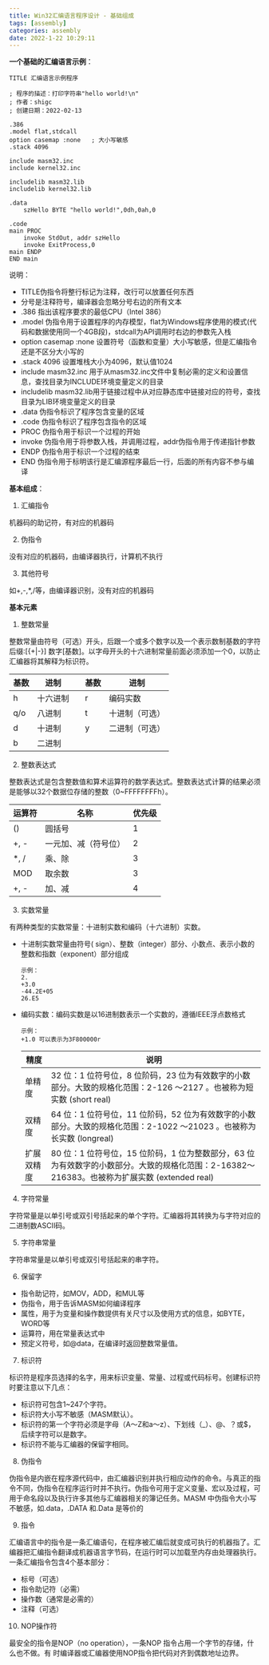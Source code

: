 ```yaml
---
title: Win32汇编语言程序设计 - 基础组成
tags: [assembly]
categories: assembly
date: 2022-1-22 10:29:11
---
```


**一个基础的汇编语言示例**：

```
TITLE 汇编语言示例程序

; 程序的描述：打印字符串"hello world!\n"
; 作者：shigc
; 创建日期：2022-02-13

.386
.model flat,stdcall
option casemap :none   ; 大小写敏感
.stack 4096

include masm32.inc
include kernel32.inc

includelib masm32.lib
includelib kernel32.lib

.data
	szHello BYTE "hello world!",0dh,0ah,0

.code
main PROC
    invoke StdOut, addr szHello 
	invoke ExitProcess,0
main ENDP
END main
```

说明：

* TITLE伪指令将整行标记为注释，改行可以放置任何东西
* 分号是注释符号，编译器会忽略分号右边的所有文本
* .386 指出该程序要求的最低CPU（Intel 386）
* .model 伪指令用于设置程序的内存模型，flat为Windows程序使用的模式(代码和数据使用同一个4GB段)，stdcall为API调用时右边的参数先入栈
* option casemap :none 设置符号（函数和变量）大小写敏感，但是汇编指令还是不区分大小写的
* .stack 4096 设置堆栈大小为4096，默认值1024
* include masm32.inc 用于从masm32.inc文件中复制必需的定义和设置信息，查找目录为INCLUDE环境变量定义的目录
* includelib masm32.lib用于链接过程中从对应静态库中链接对应的符号，查找目录为LIB环境变量定义的目录
* .data 伪指令标识了程序包含变量的区域
* .code 伪指令标识了程序包含指令的区域
* PROC 伪指令用于标识一个过程的开始
* invoke 伪指令用于将参数入栈，并调用过程，addr伪指令用于传递指针参数
* ENDP 伪指令用于标识一个过程的结束
* END 伪指令用于标明该行是汇编源程序最后一行，后面的所有内容不参与编译

**基本组成**：

1. 汇编指令

机器码的助记符，有对应的机器码

2. 伪指令

没有对应的机器码，由编译器执行，计算机不执行

3. 其他符号

如+,-,*,/等，由编译器识别，没有对应的机器码

**基本元素**

1. 整数常量

整数常量由符号（可选）开头，后跟一个或多个数字以及一个表示数制基数的字符后缀:[{+|-}] 数字[基数]。以字母开头的十六进制常量前面必须添加一个0，以防止汇编器将其解释为标识符。

| 基数 | 进制     |      | 基数 | 进制           |
| ---- | -------- | ---- | ---- | -------------- |
| h    | 十六进制 |      | r    | 编码实数       |
| q/o  | 八进制   |      | t    | 十进制（可选） |
| d    | 十进制   |      | y    | 二进制（可选） |
| b    | 二进制   |      |      |                |

2. 整数表达式

整数表达式是包含整数值和算术运算符的数学表达式。整数表达式计算的结果必须是能够以32个数据位存储的整数（0~FFFFFFFFh）。

| 运算符 | 名称                 | 优先级 |
| ------ | -------------------- | ------ |
| ()     | 圆括号               | 1      |
| +, -   | 一元加、减（符号位） | 2      |
| *, /   | 乘、除               | 3      |
| MOD    | 取余数               | 3      |
| +, -   | 加、减               | 4      |

3. 实数常量

有两种类型的实数常量：十进制实数和编码（十六进制）实数。
* 十进制实数常量由符号( sign）、整数（integer）部分、小数点、表示小数的整数和指数（exponent）部分组成

  ```
  示例：
  2.
  +3.0
  -44.2E+05
  26.E5
  ```

* 编码实数：编码实数是以16进制数表示一个实数的，遵循IEEE浮点数格式

  ```
  示例：
  +1.0 可以表示为3F800000r
  ```

  | 精度       | 说明                                                         |
  | ---------- | ------------------------------------------------------------ |
  | 单精度     | 32 位：1 位符号位，8 位阶码，23 位为有效数字的小数部分。大致的规格化范围：2-126 〜2127 。也被称为短实数 (short real) |
  | 双精度     | 64 位：1 位符号位，11 位阶码，52 位为有效数字的小数部分。大致的规格化范围：2-1022 〜21023 。也被称为长实数 (longreal) |
  | 扩展双精度 | 80 位：1 位符号位，15 位阶码，1 位为整数部分，63 位为有效数字的小数部分。大致的规格化范围：2-16382〜216383。也被称为扩展实数 (extended real) |


4. 字符常量

字符常量是以单引号或双引号括起来的单个字符。汇编器将其转换为与字符对应的二进制数ASCII码。

5. 字符串常量

字符串常量是以单引号或双引号括起来的串字符。

6. 保留字

* 指令助记符，如MOV，ADD，和MUL等
* 伪指令，用于告诉MASM如何编译程序
* 属性，用于为变量和操作数提供有关尺寸以及使用方式的信息，如BYTE，WORD等
* 运算符，用在常量表达式中
* 预定义符号，如@data，在编译时返回整数常量值。

7. 标识符

标识符是程序员选择的名字，用来标识变量、常量、过程或代码标号。创建标识符时要注意以下几点：

* 标识符可包含1~247个字符。
* 标识符大小写不敏感（MASM默认）。
* 标识符的第一个字符必须是字母（A～Z和a～z）、下划线（_）、@、？或$，后续字符可以是数字。
* 标识符不能与汇编器的保留字相同。

8. 伪指令

伪指令是内嵌在程序源代码中，由汇编器识别并执行相应动作的命令。与真正的指令不同，伪指令在程序运行时并不执行。伪指令可用于定义变量、宏以及过程，可用于命名段以及执行许多其他与汇编器相关的簿记任务。MASM 中伪指令大小写不敏感，如.data，.DATA 和.Data 是等价的

9. 指令

汇编语言中的指令是一条汇编语句，在程序被汇编后就变成可执行的机器指了。汇编器把汇编指令翻译成机器语言字节码，在运行时可以加载至内存由处理器执行。一条汇编指令包含4个基本部分：

* 标号（可选）
* 指令助记符（必需）
* 操作数（通常是必需的）
* 注释（可选）


10. NOP操作符

最安全的指令是NOP（no operation），一条NOP 指令占用一个字节的存储，什么也不做。有
时编译器或汇编器使用NOP指令把代码对齐到偶数地址边界。
